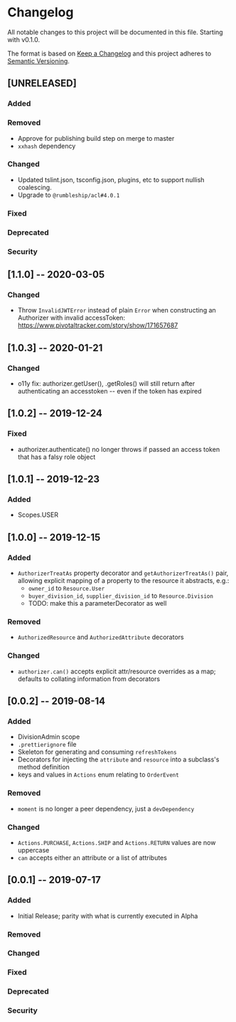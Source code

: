 # Changelog

All notable changes to this project will be documented in this file. Starting with v0.1.0.

The format is based on [Keep a Changelog](http://keepachangelog.com/en/1.0.0/)
and this project adheres to [Semantic Versioning](http://semver.org/spec/v2.0.0.html).

## [UNRELEASED]

### Added
### Removed
  * Approve for publishing build step on merge to master
  * `xxhash` dependency
### Changed
  * Updated tslint.json, tsconfig.json, plugins, etc to support nullish coalescing.
  * Upgrade to `@rumbleship/acl#4.0.1`
### Fixed
### Deprecated
### Security


## [1.1.0] -- 2020-03-05

### Changed
  * Throw `InvalidJWTError` instead of plain `Error` when constructing an Authorizer with invalid accessToken: https://www.pivotaltracker.com/story/show/171657687

## [1.0.3] -- 2020-01-21

### Changed
  * o11y fix: authorizer.getUser(), .getRoles() will still return after authenticating an accesstoken -- even if the token has expired

## [1.0.2] -- 2019-12-24

### Fixed
  * authorizer.authenticate() no longer throws if passed an access token that has a falsy role object

## [1.0.1] -- 2019-12-23

### Added
  * Scopes.USER

## [1.0.0] -- 2019-12-15

### Added
  * `AuthorizerTreatAs` property decorator and `getAuthorizerTreatAs()` pair, allowing explicit mapping of a property to the resource it abstracts, e.g.:
    * `owner_id` to `Resource.User`
    * `buyer_division_id`, `supplier_division_id` to `Resource.Division`
    * TODO: make this a parameterDecorator as well
### Removed
  * `AuthorizedResource` and `AuthorizedAttribute` decorators
### Changed
  * `authorizer.can()` accepts explicit attr/resource overrides as a map; defaults to collating information from decorators

## [0.0.2] -- 2019-08-14

### Added
  * DivisionAdmin scope
  * `.prettierignore` file
  * Skeleton for generating and consuming `refreshTokens`
  * Decorators for injecting the `attribute` and `resource` into a subclass's method definition
  * keys and values in `Actions` enum relating to `OrderEvent`
### Removed
  * `moment` is no longer a peer dependency, just a `devDependency`
### Changed
  * `Actions.PURCHASE`, `Actions.SHIP` and `Actions.RETURN` values are now uppercase
  * `can` accepts either an attribute or a list of attributes

## [0.0.1] -- 2019-07-17

### Added

- Initial Release; parity with what is currently executed in Alpha

### Removed

### Changed

### Fixed

### Deprecated

### Security
